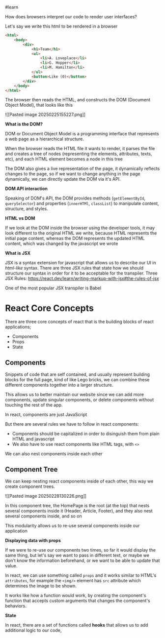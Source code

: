 #learn 

How does browsers interpret our code to render user interfaces?

Let's say we write this html to be rendered in a browser

```html
<html>
	<body>
		<div>
			<h1>Team</h1>
			<ul>
				<li>A. Loveplace</li>
				<li>G. Hopper</li>
				<li>M. Hamilton</li>
			</ul>
			<button>Like (0)</button>
		</div>
	</body>
</html>
```

The browser then reads the HTML, and constructs the DOM (Document Object Model), that looks like this

![[Pasted image 20250225155227.png]]


**What is the DOM?**

DOM or Document Object Model is a programming interface that represents a web page as a hierarchical structure.

When the browser reads the HTML file it wants to render, it parses the file and creates a tree of nodes (representing the elements, attributes, texts, etc), and each HTML element becomes a node in this tree

The DOM also gives a live representation of the page, it dynamically reflects changes to the page, so if we want to change anything in the page dynamically, we can directly update the DOM via it's API.

**DOM API interaction**

Speaking of DOM's API, the DOM provides methods (`getElementById`, `querySelector`) and properties (`innerHTMl`, `classList`) to manipulate content, structure, and styles.


**HTML vs DOM**

If we look at the DOM inside the browser using the developer tools, it may look different to the original HTML we write, because HTML represents the initial page content, whereas the DOM represents the updated HTML content, which was changed by the javascript we wrote


**What is JSX**

JSX is a syntax extension for javascript that allows us to describe our UI in *html-like* syntax. There are three JSX rules that state how we should structure our syntax in order for it to be acceptable for the transpiler. 
Three JSX Rules:
https://react.dev/learn/writing-markup-with-jsx#the-rules-of-jsx

One of the most popular JSX transpiler is Babel



# React Core Concepts

There are three core concepts of react that is the building blocks of react applications;
- Components
- Props
- State


## Components 

Snippets of code that are self contained, and usually represent building blocks for the full page, kind of like Lego bricks, we can combine these different components together into a larger structure.

This allows us to better maintain our website since we can add more components, update singular components, or delete components without touching the rest of the app.

In react, components are just JavaScript

But there are several rules we have to follow in react components:
- Components should be capitalized in order to disinguish them from plain HTML and javascript
- We also have to use react components like HTML tags, with `<>`

We can also nest components inside each other


## Component Tree

We can keep nesting react components inside of each other, this way we create component trees.

![[Pasted image 20250228130226.png]]

In this component tree, the HomePage is the root (at the top) that nests several components inside it (Header, Article, Footer), and they also nest several components inside, and so on

This modularity allows us to re-use several components inside our application


**Displaying data with props**

If we were to re-use our components two times, so far it would display the same thing, but let's say we want to pass in different text, or maybe we don't know the information beforehand, or we want to be able to update that value.

In react, we can use something called `props` and it works similar to HTML's `attributes`, for example the `<img/>` element has `src` attribute which determines the image to be shown.

It works like how a function would work, by creating the component's function that accepts custom arguments that changes the component's behaviors.



**State**

In react, there are a set of functions called **hooks** that allows us to add additional logic to our code, 










